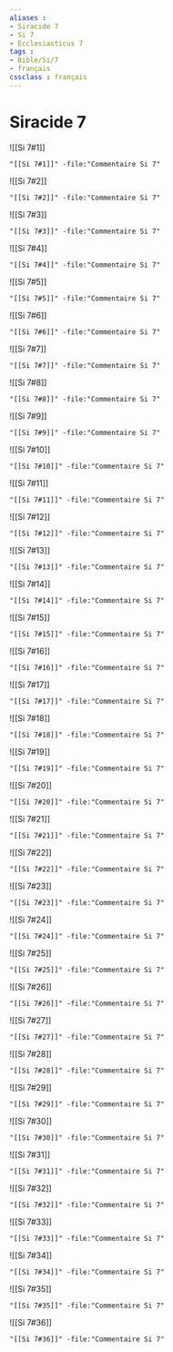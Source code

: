 ```yaml
---
aliases : 
- Siracide 7
- Si 7
- Ecclesiasticus 7
tags : 
- Bible/Si/7
- français
cssclass : français
---
```


# Siracide 7

![[Si 7#1]]

```query
"[[Si 7#1]]" -file:"Commentaire Si 7"
```

![[Si 7#2]]

```query
"[[Si 7#2]]" -file:"Commentaire Si 7"
```

![[Si 7#3]]

```query
"[[Si 7#3]]" -file:"Commentaire Si 7"
```

![[Si 7#4]]

```query
"[[Si 7#4]]" -file:"Commentaire Si 7"
```

![[Si 7#5]]

```query
"[[Si 7#5]]" -file:"Commentaire Si 7"
```

![[Si 7#6]]

```query
"[[Si 7#6]]" -file:"Commentaire Si 7"
```

![[Si 7#7]]

```query
"[[Si 7#7]]" -file:"Commentaire Si 7"
```

![[Si 7#8]]

```query
"[[Si 7#8]]" -file:"Commentaire Si 7"
```

![[Si 7#9]]

```query
"[[Si 7#9]]" -file:"Commentaire Si 7"
```

![[Si 7#10]]

```query
"[[Si 7#10]]" -file:"Commentaire Si 7"
```

![[Si 7#11]]

```query
"[[Si 7#11]]" -file:"Commentaire Si 7"
```

![[Si 7#12]]

```query
"[[Si 7#12]]" -file:"Commentaire Si 7"
```

![[Si 7#13]]

```query
"[[Si 7#13]]" -file:"Commentaire Si 7"
```

![[Si 7#14]]

```query
"[[Si 7#14]]" -file:"Commentaire Si 7"
```

![[Si 7#15]]

```query
"[[Si 7#15]]" -file:"Commentaire Si 7"
```

![[Si 7#16]]

```query
"[[Si 7#16]]" -file:"Commentaire Si 7"
```

![[Si 7#17]]

```query
"[[Si 7#17]]" -file:"Commentaire Si 7"
```

![[Si 7#18]]

```query
"[[Si 7#18]]" -file:"Commentaire Si 7"
```

![[Si 7#19]]

```query
"[[Si 7#19]]" -file:"Commentaire Si 7"
```

![[Si 7#20]]

```query
"[[Si 7#20]]" -file:"Commentaire Si 7"
```

![[Si 7#21]]

```query
"[[Si 7#21]]" -file:"Commentaire Si 7"
```

![[Si 7#22]]

```query
"[[Si 7#22]]" -file:"Commentaire Si 7"
```

![[Si 7#23]]

```query
"[[Si 7#23]]" -file:"Commentaire Si 7"
```

![[Si 7#24]]

```query
"[[Si 7#24]]" -file:"Commentaire Si 7"
```

![[Si 7#25]]

```query
"[[Si 7#25]]" -file:"Commentaire Si 7"
```

![[Si 7#26]]

```query
"[[Si 7#26]]" -file:"Commentaire Si 7"
```

![[Si 7#27]]

```query
"[[Si 7#27]]" -file:"Commentaire Si 7"
```

![[Si 7#28]]

```query
"[[Si 7#28]]" -file:"Commentaire Si 7"
```

![[Si 7#29]]

```query
"[[Si 7#29]]" -file:"Commentaire Si 7"
```

![[Si 7#30]]

```query
"[[Si 7#30]]" -file:"Commentaire Si 7"
```

![[Si 7#31]]

```query
"[[Si 7#31]]" -file:"Commentaire Si 7"
```

![[Si 7#32]]

```query
"[[Si 7#32]]" -file:"Commentaire Si 7"
```

![[Si 7#33]]

```query
"[[Si 7#33]]" -file:"Commentaire Si 7"
```

![[Si 7#34]]

```query
"[[Si 7#34]]" -file:"Commentaire Si 7"
```

![[Si 7#35]]

```query
"[[Si 7#35]]" -file:"Commentaire Si 7"
```

![[Si 7#36]]

```query
"[[Si 7#36]]" -file:"Commentaire Si 7"
```

